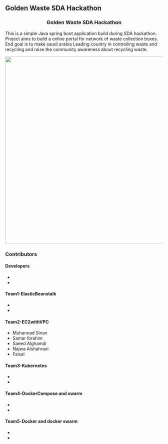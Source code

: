## Golden Waste SDA Hackathon

<h3 align="center">
Golden Waste SDA Hackathon
</h3>

This is a simple Java spring boot application build during SDA hackathon. Project aims to build a online portal for network of waste collection boxes. End goal is to make saudi arabia Leading country in controlling waste and recycling and raise the community awareness about recycling waste.

<p align="center">
  <img src = "https://github.com/chandradeoarya/goldenwaste-sda-hackathon/blob/master/goldenwaste.gif?raw=true" width=600>
</p>

### Contributors

#### Developers
- 
- 

#### Team1-ElasticBeanstalk
- 
- 

#### Team2-EC2withVPC
- Muhannad Sinan
- Samar Ibrahim
- Saeed Alghamdi
- Najwa Alshahrani
- Faisal 

#### Team3-Kubernetes
- 
- 

#### Team4-DockerCompose and swarm
- 
- 

#### Team5-Docker and docker swarm
- 
- 
